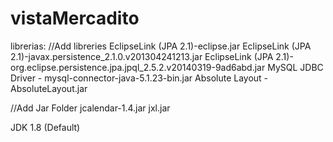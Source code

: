 # vistaMercadito

librerias:
//Add libreries
EclipseLink (JPA 2.1)-eclipse.jar
EclipseLink (JPA 2.1)-javax.persistence_2.1.0.v201304241213.jar
EclipseLink (JPA 2.1)-org.eclipse.persistence.jpa.jpql_2.5.2.v20140319-9ad6abd.jar
MySQL JDBC Driver - mysql-connector-java-5.1.23-bin.jar
Absolute Layout - AbsoluteLayout.jar

//Add Jar Folder
jcalendar-1.4.jar
jxl.jar

JDK 1.8 (Default)